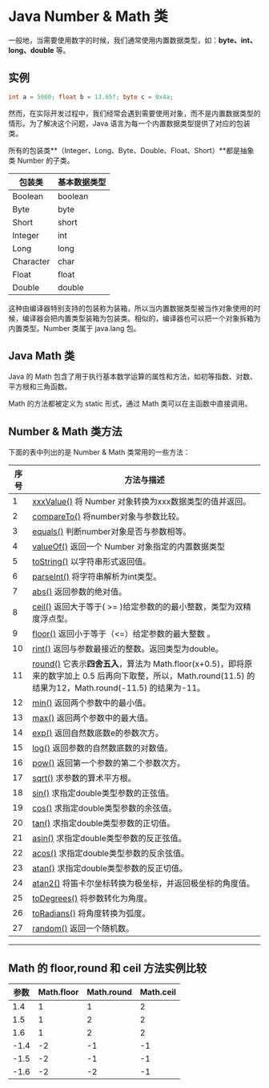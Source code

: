 # Java Number & Math 类

一般地，当需要使用数字的时候，我们通常使用内置数据类型，如：**byte、int、long、double** 等。

## 实例

```java
int a = 5000; float b = 13.65f; byte c = 0x4a;
```

然而，在实际开发过程中，我们经常会遇到需要使用对象，而不是内置数据类型的情形。为了解决这个问题，Java 语言为每一个内置数据类型提供了对应的包装类。

所有的包装类**（Integer、Long、Byte、Double、Float、Short）**都是抽象类 Number 的子类。

| 包装类    | 基本数据类型 |
| --------- | ------------ |
| Boolean   | boolean      |
| Byte      | byte         |
| Short     | short        |
| Integer   | int          |
| Long      | long         |
| Character | char         |
| Float     | float        |
| Double    | double       |

这种由编译器特别支持的包装称为装箱，所以当内置数据类型被当作对象使用的时候，编译器会把内置类型装箱为包装类。相似的，编译器也可以把一个对象拆箱为内置类型。Number 类属于 java.lang 包。

## Java Math 类

Java 的 Math 包含了用于执行基本数学运算的属性和方法，如初等指数、对数、平方根和三角函数。

Math 的方法都被定义为 static 形式，通过 Math 类可以在主函数中直接调用。

## Number & Math 类方法

下面的表中列出的是 Number & Math 类常用的一些方法：

| 序号 | 方法与描述                                                   |
| ---- | ------------------------------------------------------------ |
| 1    | [xxxValue()](https://www.runoob.com/java/number-xxxvalue.html)  			将 Number 对象转换为xxx数据类型的值并返回。 |
| 2    | [compareTo()](https://www.runoob.com/java/number-compareto.html)  			将number对象与参数比较。 |
| 3    | [equals()](https://www.runoob.com/java/number-equals.html)  			判断number对象是否与参数相等。 |
| 4    | [valueOf()](https://www.runoob.com/java/number-valueof.html)  			返回一个 Number 对象指定的内置数据类型 |
| 5    | [toString()](https://www.runoob.com/java/number-tostring.html)  			以字符串形式返回值。 |
| 6    | [parseInt()](https://www.runoob.com/java/number-parseInt.html)  			将字符串解析为int类型。 |
| 7    | [abs()](https://www.runoob.com/java/number-abs.html)  			返回参数的绝对值。 |
| 8    | [ceil()](https://www.runoob.com/java/number-ceil.html)  			返回大于等于( >= )给定参数的的最小整数，类型为双精度浮点型。 |
| 9    | [floor()](https://www.runoob.com/java/number-floor.html)  			返回小于等于（<=）给定参数的最大整数 。 |
| 10   | [rint()](https://www.runoob.com/java/number-rint.html)  			返回与参数最接近的整数。返回类型为double。 |
| 11   | [round()](https://www.runoob.com/java/number-round.html)  			它表示**四舍五入**，算法为 Math.floor(x+0.5)，即将原来的数字加上 0.5 后再向下取整，所以，Math.round(11.5) 的结果为12，Math.round(-11.5) 的结果为-11。 |
| 12   | [min()](https://www.runoob.com/java/number-min.html)  			返回两个参数中的最小值。 |
| 13   | [max()](https://www.runoob.com/java/number-max.html)  			返回两个参数中的最大值。 |
| 14   | [exp()](https://www.runoob.com/java/number-exp.html)  			返回自然数底数e的参数次方。 |
| 15   | [log()](https://www.runoob.com/java/number-log.html)  			返回参数的自然数底数的对数值。 |
| 16   | [pow()](https://www.runoob.com/java/number-pow.html)  			返回第一个参数的第二个参数次方。 |
| 17   | [sqrt()](https://www.runoob.com/java/number-sqrt.html)  			求参数的算术平方根。 |
| 18   | [sin()](https://www.runoob.com/java/number-sin.html)  			求指定double类型参数的正弦值。 |
| 19   | [cos()](https://www.runoob.com/java/number-cos.html)  			求指定double类型参数的余弦值。 |
| 20   | [tan()](https://www.runoob.com/java/number-tan.html)  			求指定double类型参数的正切值。 |
| 21   | [asin()](https://www.runoob.com/java/number-asin.html)  			求指定double类型参数的反正弦值。 |
| 22   | [acos()](https://www.runoob.com/java/number-acos.html)  			求指定double类型参数的反余弦值。 |
| 23   | [atan()](https://www.runoob.com/java/number-atan.html)  			求指定double类型参数的反正切值。 |
| 24   | [atan2()](https://www.runoob.com/java/number-atan2.html)  			将笛卡尔坐标转换为极坐标，并返回极坐标的角度值。 |
| 25   | [toDegrees()](https://www.runoob.com/java/number-todegrees.html)  			将参数转化为角度。 |
| 26   | [toRadians()](https://www.runoob.com/java/number-toradians.html)  			将角度转换为弧度。 |
| 27   | [random()](https://www.runoob.com/java/number-random.html)  			返回一个随机数。 |

------

## Math 的 floor,round 和 ceil 方法实例比较

| 参数 | Math.floor | Math.round | Math.ceil |
| ---- | ---------- | ---------- | --------- |
| 1.4  | 1          | 1          | 2         |
| 1.5  | 1          | 2          | 2         |
| 1.6  | 1          | 2          | 2         |
| -1.4 | -2         | -1         | -1        |
| -1.5 | -2         | -1         | -1        |
| -1.6 | -2         | -2         | -1        |